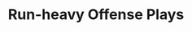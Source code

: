 ---
layout: playbook
title: Run-heavy Offense Plays
team: run-heavy
unit: offense
permalink: /run-heavy/offense/
---